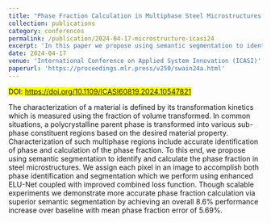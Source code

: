 ```yaml
---
title: "Phase Fraction Calculation in Multiphase Steel Microstructures Through Semantic Segmentation"
collection: publications
category: conferences
permalink: /publication/2024-04-17-microstructure-icasi24
excerpt: 'In this paper we propose using semantic segmentation to identify and calculate the phase fraction in steel microstructures. We assign each pixel in an image to accomplish both phase identification and segmentation which we perform using enhanced ELU-Net.'
date: 2024-04-17
venue: 'International Conference on Applied System Innovation (ICASI)'
paperurl: 'https://proceedings.mlr.press/v250/swain24a.html'
---
```

<mark>DOI: <a href="https://doi.org/10.1109/ICASI60819.2024.10547821">https://doi.org/10.1109/ICASI60819.2024.10547821</a></mark>  

The characterization of a material is defined by its transformation kinetics which is measured using the fraction of volume transformed. In common situations, a polycrystalline parent phase is transformed into various sub-phase constituent regions based on the desired material property. Characterization of such multiphase regions include accurate identification of phase and calculation of the phase fraction. To this end, we propose using semantic segmentation to identify and calculate the phase fraction in steel microstructures. We assign each pixel in an image to accomplish both phase identification and segmentation which we perform using enhanced ELU-Net coupled with improved combined loss function. Though scalable experiments we demonstrate more accurate phase fraction calculation via superior semantic segmentation by achieving an overall 8.6% performance increase over baseline with mean phase fraction error of 5.69%.